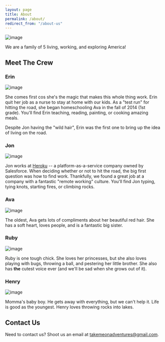 ```yaml
---
layout: page
title: About
permalink: /about/
redirect_from: "/about-us"
---
```


![image](https://dl.dropboxusercontent.com/u/2776026/Instagram/12568173_144536125922247_1274171792_n.jpg)


We are a family of 5 living, working, and exploring America!

## Meet The Crew

### Erin

![image](https://dl.dropboxusercontent.com/u/2776026/Instagram/12345884_1661192887494903_371020168_n.jpg)

She comes first cos she's the magic that makes this whole thing work. Erin quit her job as a nurse to stay at home with our kids. As a "test run" for hitting the road, she began homeschooling Ava in the fall of 2014 (1st grade). You'll find Erin teaching, reading, painting, or cooking amazing meals.

Despite Jon having the "wild hair", Erin was the first one to bring up the idea of living on the road.

### Jon

![image](https://dl.dropboxusercontent.com/u/2776026/Instagram/1389498_479620368877828_1191594716_n.jpg)

Jon works at [Heroku](http://heroku.com) -- a platform-as-a-service company owned by Salesforce. When deciding whether or not to hit the road, the big first question was how to find work. Thankfully, we found a great job at a company with a fantastic "remote working" culture. You'll find Jon typing, tying knots, starting fires, or climbing rocks.


### Ava

![image](https://dl.dropboxusercontent.com/u/2776026/Instagram/12751213_1560935804224511_2017597961_n.jpg)

The oldest, Ava gets lots of compliments about her beautiful red hair. She has a soft heart, loves people, and is a fantastic big sister.

### Ruby

![image](https://dl.dropboxusercontent.com/u/2776026/Instagram/12071222_185194001821042_415971821_n.jpg)

Ruby is one tough chick. She loves her princesses, but she also loves playing with bugs, throwing a ball, and pestering her little brother. She also has **the** cutest voice ever (and we'll be sad when she grows out of it).

### Henry

![image](https://dl.dropboxusercontent.com/u/2776026/Instagram/12751255_944275575620617_488169581_n.jpg)

Momma's baby boy. He gets away with everything, but we can't help it. Life is good as the youngest. Henry loves throwing rocks into lakes.

## Contact Us

Need to contact us? Shoot us an email at <a href="mailto:takemeonadventures@gmail.com">takemeonadventures@gmail.com</a>.